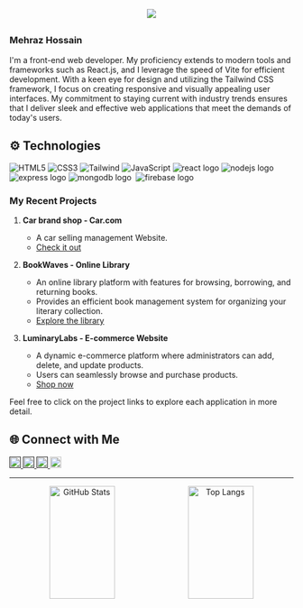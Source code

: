 <p align="center">
  <img src="https://i.ibb.co/swqFfzd/Blue-and-White-Modern-Business-Facebook-Cover-1.png">
</p>

##
<h3>Mehraz Hossain</h3>


I'm a front-end web developer. My proficiency extends to modern tools and frameworks such as React.js, and I leverage the speed of Vite for efficient development. With a keen eye for design and utilizing the Tailwind CSS framework, I focus on creating responsive and visually appealing user interfaces. My commitment to staying current with industry trends ensures that I deliver sleek and effective web applications that meet the demands of today's users.

## ⚙️ Technologies

<p align="left">

<img alt="HTML5" src="https://img.shields.io/badge/html5%20-%23E34F26.svg?&style=for-the-badge&logo=html5&logoColor=white"/>

<img alt="CSS3" src="https://img.shields.io/badge/css3%20-%231572B6.svg?&style=for-the-badge&logo=css3&logoColor=white"/>

<img alt="Tailwind" src="https://img.shields.io/badge/tailwind%20-%23563D7C.svg?&style=for-the-badge&logo=css3&logoColor=white"/>

<img alt="JavaScript" src="https://img.shields.io/badge/javascript%20-%23323330.svg?&style=for-the-badge&logo=javascript&logoColor=%23F7DF1E"/>
  
  <img src="https://img.shields.io/badge/React-61DAFB?logo=react&logoColor=black&style=for-the-badge"  alt="react logo"  />

 <img src="https://img.shields.io/badge/Node.js-339933?logo=nodedotjs&logoColor=white&style=for-the-badge" alt="nodejs logo"  />
  <img src="https://img.shields.io/badge/Express-000000?logo=express&logoColor=white&style=for-the-badge" alt="express logo"  />

  
 <img src="https://img.shields.io/badge/MongoDB-47A248?logo=mongodb&logoColor=white&style=for-the-badge"  alt="mongodb logo"  />
  <img width="0" />
  <img src="https://img.shields.io/badge/Firebase-FFCA28?logo=firebase&logoColor=black&style=for-the-badge"  alt="firebase logo"  />


</p>

###
<h3 align="left">My Recent Projects</h3>

1. **Car brand shop - Car.com**
   - A car selling  management Website.
   - [Check it out](https://quarrelsome-balls.surge.sh)

2. **BookWaves - Online Library**
   - An online library platform with features for browsing, borrowing, and returning books.
   - Provides an efficient book management system for organizing your literary collection.
   - [Explore the library](https://bookwaves-c18d0.web.app/)

3. **LuminaryLabs - E-commerce Website**
   - A dynamic e-commerce platform where administrators can add, delete, and update products.
   - Users can seamlessly browse and purchase products.
   - [Shop now](https://timeless-event.web.app/)

Feel free to click on the project links to explore each application in more detail.

## 🌐 Connect with Me
<div align="left">
  <a href="" target="_blank">
    <img src="https://img.shields.io/static/v1?message=LinkedIn&logo=linkedin&label=&color=0077B5&logoColor=white&labelColor=&style=for-the-badge" height="20" alt="linkedin logo"  />
  </a>
  <a href="" target="_blank">
    <img src="https://img.shields.io/static/v1?message=Twitter&logo=twitter&label=&color=1DA1F2&logoColor=white&labelColor=&style=for-the-badge" height="20" alt="twitter logo"  />
  </a>
  <a href="" target="_blank">
    <img src="https://img.shields.io/static/v1?message=Facebook&logo=facebook&label=&color=1877F2&logoColor=white&labelColor=&style=for-the-badge" height="20" alt="facebook logo"  />
  </a>
 

  <a href="mehraz2035@gmail.com" target="_blank">
    <img src="https://img.shields.io/static/v1?message=Gmail&logo=gmail&label=&color=D14836&logoColor=white&labelColor=&style=for-the-badge" height="20" alt="gmail logo"  />
  </a>
  
</div>

---

<p align="center">
  <img src="https://github-readme-stats.vercel.app/api?username=mehraz2035&show_icons=true&theme=radical" height="200" width="48%" alt="GitHub Stats" />
  <img src="https://github-readme-stats.vercel.app/api/top-langs/?username=mehraz2035&layout=donut&theme=radical" height="200" width="48%" alt="Top Langs" />
</p>




<br/>




